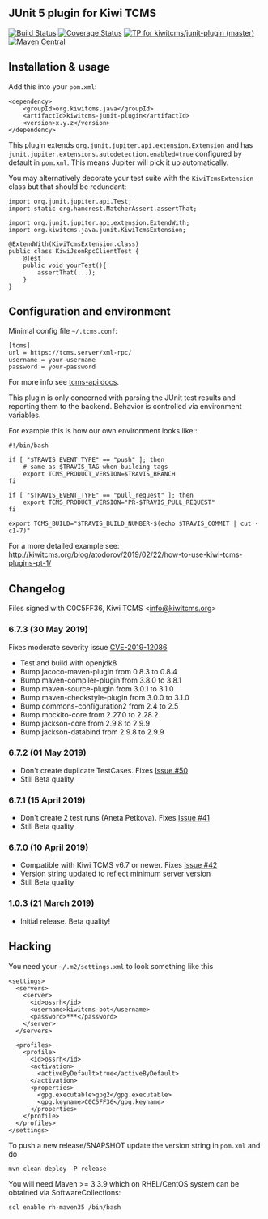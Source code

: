 JUnit 5 plugin for Kiwi TCMS
----------------------------

[![Build Status](https://travis-ci.org/kiwitcms/junit-plugin.svg?branch=master)](https://travis-ci.org/kiwitcms/junit-plugin)
[![Coverage Status](https://coveralls.io/repos/github/kiwitcms/junit-plugin/badge.svg)](https://coveralls.io/github/kiwitcms/junit-plugin)
[![TP for kiwitcms/junit-plugin (master)](https://img.shields.io/badge/kiwi%20tcms-results-9ab451.svg)](https://tcms.kiwitcms.org/plan/25/)
[![Maven Central](https://img.shields.io/maven-central/v/org.kiwitcms.java/kiwitcms-junit-plugin.svg?label=Maven%20Central)](https://search.maven.org/search?q=g:%22org.kiwitcms.java%22%20AND%20a:%22kiwitcms-junit-plugin%22)

## Installation & usage

Add this into your `pom.xml`:

    <dependency>
        <groupId>org.kiwitcms.java</groupId>
        <artifactId>kiwitcms-junit-plugin</artifactId>
        <version>x.y.z</version>
    </dependency>


This plugin extends `org.junit.jupiter.api.extension.Extension` and has
`junit.jupiter.extensions.autodetection.enabled=true` configured by default in
`pom.xml`. This means Jupiter will pick it up automatically.

You may alternatively decorate your test suite with the `KiwiTcmsExtension` class
but that should be redundant:

    import org.junit.jupiter.api.Test;
    import static org.hamcrest.MatcherAssert.assertThat;
    
    import org.junit.jupiter.api.extension.ExtendWith;
    import org.kiwitcms.java.junit.KiwiTcmsExtension;
    
    @ExtendWith(KiwiTcmsExtension.class)
    public class KiwiJsonRpcClientTest {
        @Test
        public void yourTest(){
            assertThat(...);
        }
    }


## Configuration and environment

Minimal config file `~/.tcms.conf`:

    [tcms]
    url = https://tcms.server/xml-rpc/
    username = your-username
    password = your-password


For more info see [tcms-api docs](https://tcms-api.readthedocs.io).

This plugin is only concerned with parsing the JUnit test results and reporting
them to the backend. Behavior is controlled via environment variables.

For example this is how our own environment looks like::

    #!/bin/bash
    
    if [ "$TRAVIS_EVENT_TYPE" == "push" ]; then
        # same as $TRAVIS_TAG when building tags
        export TCMS_PRODUCT_VERSION=$TRAVIS_BRANCH
    fi
    
    if [ "$TRAVIS_EVENT_TYPE" == "pull_request" ]; then
        export TCMS_PRODUCT_VERSION="PR-$TRAVIS_PULL_REQUEST"
    fi
    
    export TCMS_BUILD="$TRAVIS_BUILD_NUMBER-$(echo $TRAVIS_COMMIT | cut -c1-7)"

For a more detailed example see:
http://kiwitcms.org/blog/atodorov/2019/02/22/how-to-use-kiwi-tcms-plugins-pt-1/


## Changelog

Files signed with C0C5FF36, Kiwi TCMS &lt;info@kiwitcms.org&gt;

### 6.7.3 (30 May 2019)

Fixes moderate severity issue
[CVE-2019-12086](https://nvd.nist.gov/vuln/detail/CVE-2019-12086)

- Test and build with openjdk8
- Bump jacoco-maven-plugin from 0.8.3 to 0.8.4
- Bump maven-compiler-plugin from 3.8.0 to 3.8.1
- Bump maven-source-plugin from 3.0.1 to 3.1.0
- Bump maven-checkstyle-plugin from 3.0.0 to 3.1.0
- Bump commons-configuration2 from 2.4 to 2.5
- Bump mockito-core from 2.27.0 to 2.28.2
- Bump jackson-core from 2.9.8 to 2.9.9
- Bump jackson-databind from 2.9.8 to 2.9.9


### 6.7.2 (01 May 2019)

- Don't create duplicate TestCases. Fixes
  [Issue #50](https://github.com/kiwitcms/junit-plugin/issues/50)
- Still Beta quality

### 6.7.1 (15 April 2019)

- Don't create 2 test runs (Aneta Petkova). Fixes
  [Issue #41](https://github.com/kiwitcms/junit-plugin/issues/41)
- Still Beta quality

### 6.7.0 (10 April 2019)

- Compatible with Kiwi TCMS v6.7 or newer. Fixes
  [Issue #42](https://github.com/kiwitcms/junit-plugin/issues/42)
- Version string updated to reflect minimum server version
- Still Beta quality

### 1.0.3 (21 March 2019)

- Initial release. Beta quality!


## Hacking

You need your `~/.m2/settings.xml` to look something like this

    <settings>
      <servers>
        <server>
          <id>ossrh</id>
          <username>kiwitcms-bot</username>
          <password>***</password>
        </server>
      </servers>
    
      <profiles>
        <profile>
          <id>ossrh</id>
          <activation>
            <activeByDefault>true</activeByDefault>
          </activation>
          <properties>
            <gpg.executable>gpg2</gpg.executable>
            <gpg.keyname>C0C5FF36</gpg.keyname>
          </properties>
        </profile>
      </profiles>
    </settings>

To push a new release/SNAPSHOT update the version string in `pom.xml` and do

    mvn clean deploy -P release

You will need Maven >= 3.3.9 which on RHEL/CentOS system can be obtained via
SoftwareCollections:

    scl enable rh-maven35 /bin/bash
